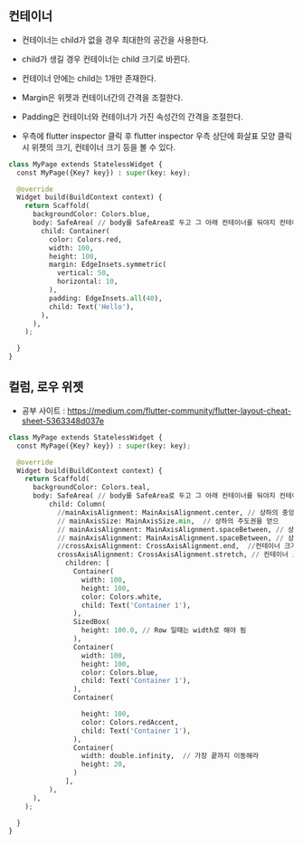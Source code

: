 ## 컨테이너
* 컨테이너는 child가 없을 경우 최대한의 공간을 사용한다.
* child가 생길 경우 컨테이너는 child 크기로 바뀐다.
* 컨테이너 안에는 child는 1개만 존재한다.
* Margin은 위젯과 컨테이너간의 간격을 조절한다.
* Padding은 컨테이너와 컨테이너가 가진 속성간의 간격을 조절한다.

* 우측에 flutter inspector 클릭 후 flutter inspector 우측 상단에 화살표 모양 클릭시 위젯의 크기, 컨테이너 크기 등을 볼 수 있다.

```python
class MyPage extends StatelessWidget {
  const MyPage({Key? key}) : super(key: key);

  @override
  Widget build(BuildContext context) {
    return Scaffold(
      backgroundColor: Colors.blue,
      body: SafeArea( // body를 SafeArea로 두고 그 아래 컨테이너를 둬야지 컨테이너가 화면 밖으로 나가는거 방지
        child: Container(
          color: Colors.red,
          width: 100,
          height: 100,
          margin: EdgeInsets.symmetric(
            vertical: 50,
            horizontal: 10,
          ),
          padding: EdgeInsets.all(40),
          child: Text('Hello'),
        ),
      ),
    );

  }
}
```


## 컬럼, 로우 위젯
* 공부 사이트 : https://medium.com/flutter-community/flutter-layout-cheat-sheet-5363348d037e
```python
class MyPage extends StatelessWidget {
  const MyPage({Key? key}) : super(key: key);

  @override
  Widget build(BuildContext context) {
    return Scaffold(
      backgroundColor: Colors.teal,
      body: SafeArea( // body를 SafeArea로 두고 그 아래 컨테이너를 둬야지 컨테이너가 화면 밖으로 나가는거 방지
          child: Column(
            //mainAxisAlignment: MainAxisAlignment.center, // 상하의 중앙으로
            // mainAxisSize: MainAxisSize.min,  // 상하의 주도권을 얻으
            // mainAxisAlignment: MainAxisAlignment.spaceBetween, // 상하의 끝과 끝에서 동일하게
            // mainAxisAlignment: MainAxisAlignment.spaceBetween, // 상하의 동일하게
            //crossAxisAlignment: CrossAxisAlignment.end,  //컨테이너 크기를 오른쪽 끝까지
            crossAxisAlignment: CrossAxisAlignment.stretch, // 컨테이너 크기를 최대로 해라
              children: [
                Container(
                  width: 100,
                  height: 100,
                  color: Colors.white,
                  child: Text('Container 1'),
                ),
                SizedBox(
                  height: 100.0, // Row 일때는 width로 해야 됨
                ),
                Container(
                  width: 100,
                  height: 100,
                  color: Colors.blue,
                  child: Text('Container 1'),
                ),
                Container(

                  height: 100,
                  color: Colors.redAccent,
                  child: Text('Container 1'),
                ),
                Container(
                  width: double.infinity,  // 가장 끝까지 이동해라
                  height: 20,
                )
              ],
          ),
      ),
    );

  }
}

```
